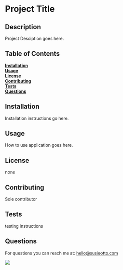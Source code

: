 
# Project Title

## Description
Project Desciption goes here.

## Table of Contents<br>
**[Installation](#Installation)**</br>
**[Usage](#Usage)**</br>
**[License](#License)**</br>
**[Contributing](#Contributing)**</br>
**[Tests](#Tests)**</br>
**[Questions](#Questions)**</br>

## Installation
Installation instructions go here.

## Usage
How to use application goes here.

## License
none

## Contributing
Sole contributor

## Tests
testing instructions

## Questions
For questions you can reach me at:
hello@susieotto.com

<p align="left" margin="20px"> 
    <a>
    <img src="https://img.shields.io/badge/:)-yellow?style=plastic" /></a>

</p>

